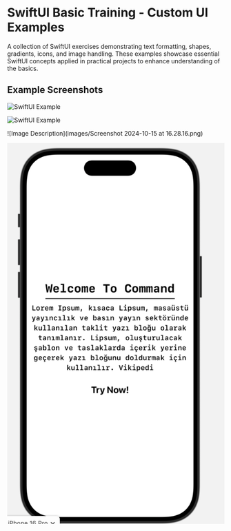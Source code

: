# SwiftUI Basic Training - Custom UI Examples

A collection of SwiftUI exercises demonstrating text formatting, shapes, gradients, icons, and image handling. These examples showcase essential SwiftUI concepts applied in practical projects to enhance understanding of the basics.

## Example Screenshots

![SwiftUI Example](https://upload.wikimedia.org/wikipedia/commons/thumb/9/9d/Swift_logo.svg/320px-Swift_logo.svg.png)

![SwiftUI Example](assets/fortnite2)

![Image Description](images/Screenshot 2024-10-15 at 16.28.16.png)

![Screenshot](BootcampBeginner/BootcampBeginner/images/Screenshot%202024-10-15%20at%2016.28.16.png)

